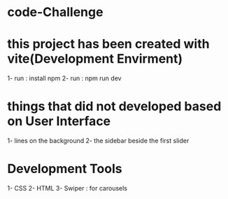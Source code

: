 # code-Challenge
 
# this project has been created with vite(Development Envirment)

1- run : install npm
2- run : npm run dev


# things that did not developed based on User Interface
1- lines on the background
2- the sidebar beside the first slider 

# Development Tools
1- CSS
2- HTML
3- Swiper : for carousels

